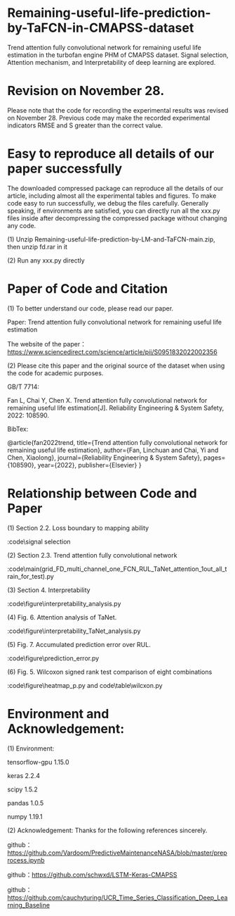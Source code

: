 # Remaining-useful-life-prediction-by-TaFCN-in-CMAPSS-dataset
Trend attention fully convolutional network for remaining useful life estimation in the turbofan engine PHM of CMAPSS dataset. Signal selection, Attention mechanism, and Interpretability of deep learning are explored.

# Revision on November 28.
Please note that the code for recording the experimental results was revised on November 28. Previous code may make the recorded experimental indicators RMSE and S greater than the correct value.

# Easy to reproduce all details of our paper successfully
The downloaded compressed package can reproduce all the details of our article, including almost all the experimental tables and figures. To make code easy to run successfully, we debug the files carefully. Generally speaking, if environments are satisfied, you can directly run all the xxx.py files inside after decompressing the compressed package without changing any code.

(1) Unzip Remaining-useful-life-prediction-by-LM-and-TaFCN-main.zip, then unzip fd.rar in it

(2) Run any xxx.py directly

# Paper of Code and Citation
(1) To better understand our code, please read our paper.

Paper: Trend attention fully convolutional network for remaining useful life estimation

The website of the paper：https://www.sciencedirect.com/science/article/pii/S0951832022002356 

(2) Please cite this paper and the original source of the dataset when using the code for academic purposes.

GB/T 7714: 

Fan L, Chai Y, Chen X. Trend attention fully convolutional network for remaining useful life estimation[J]. Reliability Engineering & System Safety, 2022: 108590.

BibTex:

@article{fan2022trend,
  title={Trend attention fully convolutional network for remaining useful life estimation},
  author={Fan, Linchuan and Chai, Yi and Chen, Xiaolong},
  journal={Reliability Engineering \& System Safety},
  pages={108590},
  year={2022},
  publisher={Elsevier}
}


# Relationship between Code and Paper

 (1) Section 2.2. Loss boundary to mapping ability
 
 :code\signal selection   

 (2) Section 2.3. Trend attention fully convolutional network
 
 :code\main(grid_FD_multi_channel_one_FCN_RUL_TaNet_attention_1out_all_train_for_test).py

 (3) Section  4. Interpretability
 
 :code\figure\interpretability_analysis.py

 (4) Fig. 6. Attention analysis of TaNet.
 
 :code\figure\interpretability_TaNet_analysis.py

 (5) Fig. 7. Accumulated prediction error over RUL.
 
 :code\figure\prediction_error.py

 (6) Fig. 5. Wilcoxon signed rank test comparison of eight combinations
 
 :code\figure\heatmap_p.py   and   code\table\wilcxon.py


# Environment and Acknowledgement:

(1) Environment:

tensorflow-gpu            1.15.0
    
keras                     2.2.4
    
scipy                     1.5.2
    
pandas                    1.0.5
    
numpy                     1.19.1


(2) Acknowledgement: 
Thanks for the following references sincerely.
   
github：https://github.com/Vardoom/PredictiveMaintenanceNASA/blob/master/preprocess.ipynb
   
github：https://github.com/schwxd/LSTM-Keras-CMAPSS
   
github：https://github.com/cauchyturing/UCR_Time_Series_Classification_Deep_Learning_Baseline
